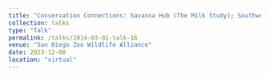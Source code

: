 ```yaml
---
title: "Conservation Connections: Savanna Hub (The Milk Study); Southwest Hub (Microbial Ecology & the Pacific Pocket Mouse)"
collection: talks
type: "Talk"
permalink: /talks/2014-03-01-talk-16
venue: "San Diego Zoo Wildlife Alliance"
date: 2023-12-08
location: "virtual"
---
```

